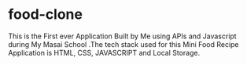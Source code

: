 # food-clone
This is the First ever Application Built by Me using APIs and Javascript during My Masai School .The tech stack used for this Mini Food Recipe Application is HTML, CSS, JAVASCRIPT and Local Storage.
